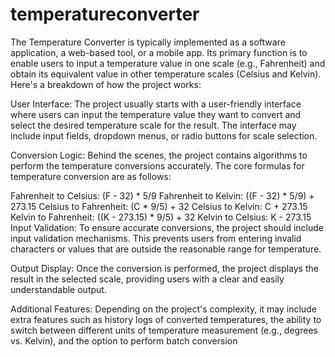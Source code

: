 # temperatureconverter
The Temperature Converter is typically implemented as a software application, a web-based tool, or a mobile app. Its primary function is to enable users to input a temperature value in one scale (e.g., Fahrenheit) and obtain its equivalent value in other temperature scales (Celsius and Kelvin). Here's a breakdown of how the project works:

User Interface: The project usually starts with a user-friendly interface where users can input the temperature value they want to convert and select the desired temperature scale for the result. The interface may include input fields, dropdown menus, or radio buttons for scale selection.

Conversion Logic: Behind the scenes, the project contains algorithms to perform the temperature conversions accurately. The core formulas for temperature conversion are as follows:

Fahrenheit to Celsius: (F - 32) * 5/9
Fahrenheit to Kelvin: ((F - 32) * 5/9) + 273.15
Celsius to Fahrenheit: (C * 9/5) + 32
Celsius to Kelvin: C + 273.15
Kelvin to Fahrenheit: ((K - 273.15) * 9/5) + 32
Kelvin to Celsius: K - 273.15
Input Validation: To ensure accurate conversions, the project should include input validation mechanisms. This prevents users from entering invalid characters or values that are outside the reasonable range for temperature.

Output Display: Once the conversion is performed, the project displays the result in the selected scale, providing users with a clear and easily understandable output.

Additional Features: Depending on the project's complexity, it may include extra features such as history logs of converted temperatures, the ability to switch between different units of temperature measurement (e.g., degrees vs. Kelvin), and the option to perform batch conversion
